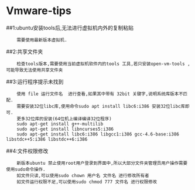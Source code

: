 # Vmware-tips

##1:ubuntu安装tools后,无法进行虚拟机内外的复制粘贴 
```
    需要使用最新版本虚拟机. 
```
##2:共享文件夹
```
    检查tools版本,需要使用当前虚拟机软件内的tools 工具,若只安装open-vm-tools ,可能导致无法使用共享文件夹
```
##3:运行程序提示未找到
```
    使用 file 运行文件名  进行查看,如果其中带有 32bit 关键字,说明系统库版本不匹配.
    需要安装32位libc库,使用命令sudo apt install libc6:i386 安装32位libc库即可.
    更多32位库的安装(64位机上编译编译32位程序)
    sudo apt-get install g++-multilib
    sudo apt-get install libncurses5:i386
    sudo apt-get install libc6:i386 libgcc1:i386 gcc-4.6-base:i386 libstdc++5:i386 libstdc++6:i386
```

##4:文件权限修改
```
	新版本ubuntu 禁止使用root用户登录到界面中,所以大部分文件夹管理员用户操作需要使用sudo命令操作.
	如文件只读,可以使用sudo chown 用户名 文件名 进行修改所有者
	如文件运行权限不足,可以使用sudo chmod 777 文件名 进行权限修改
```
